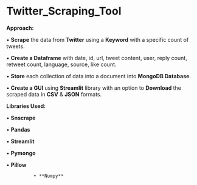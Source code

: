 # Twitter_Scraping_Tool

**Approach:**

   •	**Scrape** the data from **Twitter** using a **Keyword** with a specific count of tweets.

   •	**Create a Dataframe** with date, id, url, tweet content, user, reply count, retweet count, language, source, like count.

   •	**Store** each collection of data into a document into **MongoDB Database**.

   •	**Create a GUI** using **Streamlit** library with an option to **Download** the scraped data in **CSV** & **JSON** formats.


**Libraries Used:**

   •	**Snscrape**

   •	**Pandas**

   •	**Streamlit**

   •	**Pymongo**

   •	**Pillow**

              •	**Numpy**


